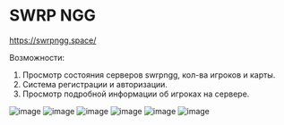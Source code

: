 # SWRP NGG
https://swrpngg.space/

Возможности:
1) Просмотр состояния серверов swrpngg, кол-ва игроков и карты.
2) Система регистрации и авторизации.
3) Просмотр подробной информации об игроках на сервере.

![image](https://user-images.githubusercontent.com/85961114/151602014-9a90f258-3a6a-49f8-823c-3b5c51636625.png)
![image](https://user-images.githubusercontent.com/85961114/148447398-69e67e9d-0ebf-444e-87ef-2c609379a3f4.png)
![image](https://user-images.githubusercontent.com/85961114/148447453-f0260613-2b8c-4f28-b11f-409e91771710.png)
![image](https://user-images.githubusercontent.com/85961114/151602136-a67ca819-25d0-4775-891c-acfcf3685b7a.png)
![image](https://user-images.githubusercontent.com/85961114/151602179-1e8e523f-e42f-4509-9188-6b7859e206f9.png)
![image](https://user-images.githubusercontent.com/85961114/151601979-dd56ca42-af78-46e9-89d0-e7140360fcf9.png)
